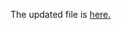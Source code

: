 The updated file is [here.](https://github.com/RishavR/IASNLP-2018/blob/master/Pivot_And_DigitChar_Pair_Tagger_Script/POS_tagging.py)
